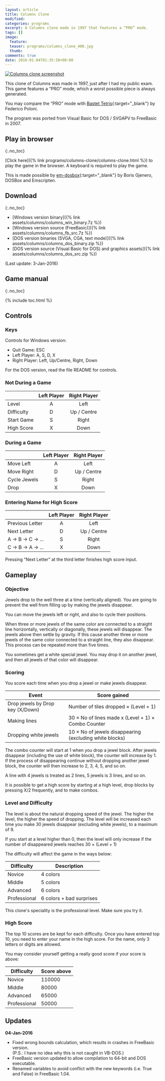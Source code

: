 ```yaml
---
layout: article
title: Columns Clone
modified:
categories: programs
excerpt: A Columns clone made in 1997 that features a “PRO” mode.
tags: []
image:
  feature:
  teaser: programs/columns_clone_400.jpg
  thumb:
comments: true
date: 2016-01-04T01:35:58+08:00
---
```


<aside>
<a href="{% link programs/columns-clone/columns-clone.html %}"><img alt="Columns clone screenshot" src="{% link images/programs/columns_screenshot_01.png %}"></a>
</aside>

This clone of Columns was made in 1997, just after I had my public exam. This game features a “PRO” mode, which a worst possible piece is always generated.

You may compare the “PRO” mode with [Bastet Tetris](http://fph.altervista.org/prog/bastet.html){:target="_blank"} by Federico Poloni.

The program was ported from Visual Basic for DOS / SVGAPV to FreeBasic in 2007.

## Play in browser
{:.no_toc}

[Click here]({% link programs/columns-clone/columns-clone.html %}) to play the game in the browser. A keyboard is required to play the game.

This is made possible by [em-dosbox](https://github.com/dreamlayers/em-dosbox){:target="_blank"} by Boris Gjenero, DOSBox and Emscripten.

## Download
{:.no_toc}

- [Windows version binary]({% link assets/columns/columns_win_binary.7z %})
- [Windows version source (FreeBasic)]({% link assets/columns/columns_fb_src.7z %})
- [DOS version binaries (SVGA, CGA, text mode)]({% link assets/columns/columns_dos_binary.zip %})
- [DOS version source (Visual Basic for DOS) and graphics assets]({% link assets/columns/columns_dos_src.zip %})

(Last update: 3-Jan-2016)

## Game manual
{:.no_toc}

{% include toc.html %}


## Controls

### Keys

Controls for Windows version:

* Quit Game: ESC
* Left Player: A, S, D, X
* Right Player: Left, Up/Centre, Right, Down

For the DOS version, read the file README for controls.

### Not During a Game

|             | Left Player  | Right Player |
| ----------- |:------------:|:------------:|
| Level       | A            | Left         |
| Difficulty  | D            | Up / Centre  |
| Start Game  | S            | Right        |
| High Score  | X            | Down         |

### During a Game

|             | Left Player  | Right Player |
| ----------- |:------------:|:------------:|
| Move Left   | A            | Left         |
| Move Right  | D            | Up / Centre  |
| Cycle Jewels| S            | Right        |
| Drop        | X            | Down         |

### Entering Name for High Score

|                 | Left Player  | Right Player |
| --------------- |:------------:|:------------:|
| Previous Letter | A            | Left         |
| Next Letter     | D            | Up / Centre  |
| A → B → C → ... | S            | Right        |
| C → B → A → ... | X            | Down         |

Pressing “Next Letter” at the third letter finishes high score input.

## Gameplay

### Objective

Jewels drop to the well three at a time (vertically aligned). You are going to prevent the well from filling up by making the jewels disappear.

You can move the jewels left or right, and also to cycle their positions.

When three or more jewels of the same color are connected to a straight line horizontally, vertically or diagonally, these jewels will disappear. The jewels above then settle by gravity. If this cause another three or more jewels of the same color connected to a straight line, they also disappear. This process can be repeated more than five times.

You sometimes get a white special jewel. You may drop it on another jewel, and then all jewels of that color will disappear.


### Scoring

You score each time when you drop a jewel or make jewels disappear.

 Event                 |  Score gained
-----------------------|-------------------------------------------------------
Drop jewels by Drop key (X/Down)     | Number of tiles dropped × (Level + 1)
Making lines           | 30 × No of lines made x (Level + 1) × Combo Counter
Dropping white jewels  | 10 × No of jewels disappearing (excluding white blocks)


The combo counter will start at 1 when you drop a jewel block. After jewels disappear (including the use of white block), the counter will increase by 1. If the process of disappearing continue without dropping another jewel block, the counter will then increase to 2, 3, 4, 5, and so on.

A line with 4 jewels is treated as 2 lines, 5 jewels is 3 lines, and so on.

It is possible to get a high score by starting at a high level, drop blocks by pressing X/2 frequently, and to make combos.


### Level and Difficulty

The level is about the natural dropping speed of the jewel. The higher the level, the higher the speed of dropping. The level will be increased each time you make 30 jewels disappear (excluding white jewels), to a maximum of 9.

If you start at a level higher than 0, then the level will only increase if the number of disappeared jewels reaches 30 × (Level + 1)

The difficulty will affect the game in the ways below:

Difficulty | Description
---------- | -----------
Novice | 4 colors
Middle | 5 colors
Advanced | 6 colors
Professional | 6 colors + bad surprises

This clone's speciality is the professional level. Make sure you try it.

### High Score

The top 10 scores are be kept for each difficulty. Once you have entered top 10, you need to enter your name in the high score. For the name, only 3 letters or digits are allowed.

You may consider yourself getting a really good score if your score is above:

Difficulty | Score above
---------- | -----------
Novice        | 110000
Middle        | 80000
Advanced      | 65000
Professional  | 50000

## Updates

**04-Jan-2016**

- Fixed wrong bounds calculation, which results in crashes in FreeBasic version.<br>(P.S.: I have no idea why this is not caught in VB-DOS.)
- FreeBasic version updated to allow compilation to 64-bit and DOS executable.
- Renamed variables to avoid conflict with the new keywords (i.e. True and False) in FreeBasic 1.04.
